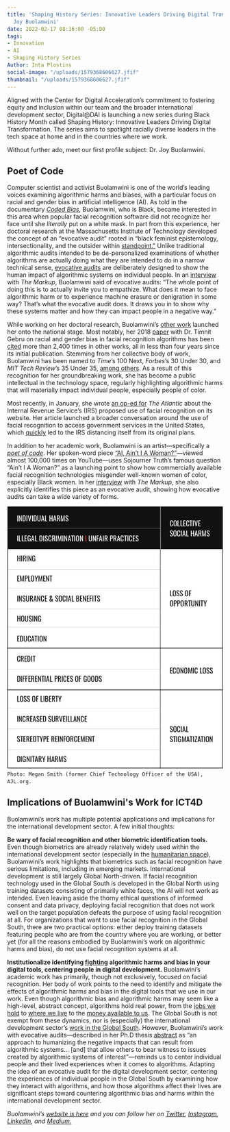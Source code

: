 ```yaml
---
title: 'Shaping History Series: Innovative Leaders Driving Digital Transformation—Dr.
  Joy Buolamwini'
date: 2022-02-17 08:16:00 -05:00
tags:
- Innovation
- AI
- Shaping History Series
Author: Inta Plostins
social-image: "/uploads/1579368606627.jfif"
thumbnail: "/uploads/1579368606627.jfif"
---
```


Aligned with the Center for Digital Acceleration’s commitment to fostering equity and inclusion within our team and the broader international development sector, Digital@DAI is launching a new series during Black History Month called Shaping History: Innovative Leaders Driving Digital Transformation. The series aims to spotlight racially diverse leaders in the tech space at home and in the countries where we work. 

Without further ado, meet our first profile subject: Dr. Joy Buolamwini.

<!--more-->

## Poet of Code

Computer scientist and activist Buolamwini is one of the world’s leading voices examining algorithmic harms and biases, with a particular focus on racial and gender bias in artificial intelligence (AI). As told in the documentary *[Coded Bias](https://www.netflix.com/title/81328723)*,  Buolamwini, who is Black, became interested in this area when popular facial recognition software did not recognize her face until she *literally* put on a white mask. In part from this experience, her doctoral research at the Massachusetts Institute of Technology developed the concept of an “evocative audit” rooted in “black feminist epistemology, intersectionality, and the outsider within [standpoint."](https://www.media.mit.edu/events/joy-buolamwini-defense/) Unlike traditional algorithmic audits intended to be de-personalized examinations of whether algorithms are actually doing what they are intended to do in a narrow technical sense, [evocative audits](https://ethanzuckerman.com/2021/10/07/hope-and-joy/) are deliberately designed to show the human impact of algorithmic systems on individual people. In an [interview](https://www.getrevue.co/profile/themarkup/issues/is-the-face-the-final-frontier-of-privacy-1000994) with *The Markup*, Buolamwini said of evocative audits: “The whole point of doing this is to actually invite you to empathize. What does it mean to face algorithmic harm or to experience machine erasure or denigration in some way? That’s what the evocative audit does. It draws you in to show why these systems matter and how they can impact people in a negative way.”

While working on her doctoral research, Buolamwini’s [other work](https://poetofcode.com/research/) launched her onto the national stage. Most notably, her 2018 [paper](https://dam-prod.media.mit.edu/x/2018/02/06/Gender%20Shades%20Intersectional%20Accuracy%20Disparities.pdf) with Dr. Timnit Gebru on racial and gender bias in facial recognition algorithms has been [cited](https://scholar.google.com/scholar?cites=14954608238029559254&as_sdt=40000005&sciodt=0,22&hl=en) more than 2,400 times in other works, all in less than four years since its initial publication. Stemming from her collective body of work, Buolamwini has been named to *Time*’s 100 Next, *Forbes*’s 30 Under 30, and *MIT Tech Review*’s 35 Under 35, [among others](https://poetofcode.com/about/). As a result of this recognition for her groundbreaking work, she has become a public intellectual in the technology space, regularly highlighting algorithmic harms that will materially impact individual people, especially people of color.

Most recently, in January, she wrote [an op-ed for](https://www.theatlantic.com/ideas/archive/2022/01/irs-should-stop-using-facial-recognition/621386/) *The Atlantic* about the Internal Revenue Service’s (IRS) proposed use of facial recognition on its website. Her article launched a broader conversation around the use of facial recognition to access government services in the United States, which [quickly](https://www.npr.org/2022/02/07/1078024597/want-information-from-the-irs-for-some-the-agency-wants-a-selfie) led to the IRS distancing itself from its original plans.

In addition to her academic work, Buolamwini is an artist—specifically a *[poet of code](https://poetofcode.com/art/)*. Her spoken-word piece [“AI, Ain’t I A Woman?”](https://www.youtube.com/watch?v=QxuyfWoVV98)—viewed almost 100,000 times on YouTube—uses Sojourner Truth’s famous question “Ain’t I A Woman?” as a launching point to show how commercially available facial recognition technologies misgender well-known women of color, especially Black women. In her [interview](https://www.getrevue.co/profile/themarkup/issues/is-the-face-the-final-frontier-of-privacy-1000994) with *The Markup*, she also explicitly identifies this piece as an evocative audit, showing how evocative audits can take a wide variety of forms.

![poet of code.jpg](/uploads/poet%20of%20code.jpg)\
`Photo: Megan Smith (former Chief Technology Officer of the USA), AJL.org.`

## Implications of Buolamwini's Work for ICT4D

Buolamwini’s work has multiple potential applications and implications for the international development sector. A few initial thoughts:

**Be wary of facial recognition and other biometric identification tools.** Even though biometrics are already relatively widely used within the international development sector (especially in the [humanitarian space](https://blogs.icrc.org/law-and-policy/2021/09/02/biometrics-humanitarian-delicate-balance/)), Buolamwini’s work highlights that biometrics such as facial recognition have serious limitations, including in emerging markets. International development is still largely Global North-driven. If facial recognition technology used in the Global South is developed in the Global North using training datasets consisting of primarily white faces, the AI will not work as intended. Even leaving aside the thorny ethical questions of informed consent and data privacy, deploying facial recognition that does not work well on the target population defeats the purpose of using facial recognition at all. For organizations that want to use facial recognition in the Global South, there are two practical options: either deploy training datasets featuring people who are from the country where you are working, or better yet (for all the reasons embodied by Buolamwini’s work on algorithmic harms and bias), do not use facial recognition systems at all.

**Institutionalize identifying [fighting](https://dai-global-digital.com/algorithms-in-development.html) algorithmic harms and bias in your digital tools, centering people in digital development.** Buolamwini’s academic work has primarily, though not exclusively, focused on facial recognition. Her body of work points to the need to identify and mitigate the effects of algorithmic harms and bias in the digital tools that we use in our work. Even though algorithmic bias and algorithmic harms may seem like a high-level, abstract concept, algorithms hold real power, from the [jobs we hold](https://hbr.org/2019/05/all-the-ways-hiring-algorithms-can-introduce-bias) to [where we live](https://www.newamerica.org/oti/blog/huds-new-rule-paves-the-way-for-rampant-algorithmic-discrimination-in-housing-decisions/) to the [money available to us](https://hai.stanford.edu/news/how-flawed-data-aggravates-inequality-credit#:\~:text=It's%20not%20that%20the%20credit,borrowers%20have%20limited%20credit%20histories.). The Global South is not exempt from these dynamics, nor is (especially) the international development sector’s [work in the Global South](https://www.worldbank.org/en/events/2021/10/24/algorithmic-racial-bias-a-development-challenge). However, Buolamwini’s work with evocative audits—described in her Ph.D thesis [abstract](https://www.media.mit.edu/events/joy-buolamwini-defense/) as “an approach to humanizing the negative impacts that can result from algorithmic systems… \[and\] that allow others to bear witness to issues created by algorithmic systems of interest”—reminds us to center individual people and their lived experiences when it comes to algorithms. Adapting the idea of an evocative audit for the digital development sector, centering the experiences of individual people in the Global South by examining how they interact with algorithms, and how those algorithms affect their lives are significant steps toward countering algorithmic bias and harms within the international development sector.

*Buolamwini’s [website is here](https://www.poetofcode.com/) and you can follow her on [Twitter](https://twitter.com/jovialjoy), [Instagram](https://www.instagram.com/joyfulcode/), [LinkedIn](https://www.linkedin.com/in/buolamwini/), and [Medium.](https://medium.com/@Joy.Buolamwini)*